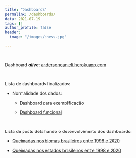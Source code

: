 ```yaml
---
title: "Dashboards"
permalink: /dashboards/
data: 2021-07-19
tags: []
author_profile: false
header:
  image: "/images/chess.jpg"

---
```


<br>

Dashboard ***alive***: [andersoncanteli.herokuapp.com](https://andersoncanteli.herokuapp.com/)

<br>

Lista de dashboards finalizados:

* Normalidade dos dados:
  + <a href="https://colab.research.google.com/drive/12Im2sEYbeNeZvz5j-vUE6oMDc339KqQP?usp=sharing" >Dashboard para exemplificação</a>

  + <a href="https://colab.research.google.com/drive/19fduz4LufNndnYzKuHLIpZYP9pSlK4xY?usp=sharing" >Dashboard funcional</a>

<br>

Lista de posts detalhando o desenvolvimento dos dashboards:

* <a href="/Dashboards-Parte-1" target="_blank">Queimadas nos biomas brasileiros entre 1998 e 2020</a>

* <a href="/Dashboards-com-Plotly-Express" target="_blank">Queimadas nos estados brasileiros entre 1998 e 2020</a>
